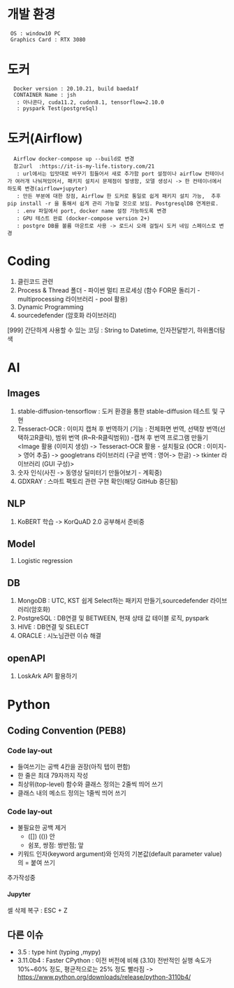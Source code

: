 # 개발 환경
     OS : window10 PC
     Graphics Card : RTX 3080

# 도커
      Docker version : 20.10.21, build baeda1f
      CONTAINER Name : jsh
       : 아나콘다, cuda11.2, cudnn8.1, tensorflow=2.10.0
       : pyspark Test(postgreSql)

# 도커(Airflow)
      Airflow docker-compose up --build로 변경
      참고url  :https://it-is-my-life.tistory.com/21
       : url에서는 입맛대로 바꾸기 힘들어서 새로 추가함 port 설정이나 airflow 컨테이너가 여러개 나눠져있어서, 패키지 설치시 문제점이 발생함, 모델 생성시 -> 한 컨테이너에서 하도록 변경(airflow+jupyter)
       : 만든 부분에 대한 장점, Airflow 한 도커로 통일로 쉽게 패키지 설치 가능,  추후 pip install -r 을 통해서 쉽게 관리 가능할 것으로 보임. PostgresqlDB 연계완료.
       : .env 파일에서 port, docker name 설정 가능하도록 변경
       : GPU 테스트 완료 (docker-compose version 2+)
       : postgre DB를 볼륨 마운트로 사용 -> 로드시 오래 걸릴시 도커 네임 스페이스로 변경
       
# Coding
1. 클린코드 관련
2. Process & Thread 폴더 - 파이썬 멀티 프로세싱 (함수 FOR문 돌리기 - multiprocessing 라이브러리 - pool 활용)
3. Dynamic Programming
4. sourcedefender (암호화 라이브러리)

[999] 간단하게 사용할 수 있는 코딩 : String to Datetime, 인자전달받기, 하위폴더탐색

# AI
## Images
1. stable-diffusion-tensorflow : 도커 환경을 통한 stable-diffusion 테스트 및 구현
2. Tesseract-OCR : 이미지 캡쳐 후 번역하기 (기능 : 전체화면 번역, 선택창 번역(선택하고R클릭), 범위 번역 (R~R-R클릭범위))
 -캡쳐 후 번역 프로그램 만들기 <Image 활용 (이미지 생성) -> Tesseract-OCR 활용 - 설치필요  (OCR : 이미지-> 영어 추출) -> googletrans 라이브러리 (구글 번역 : 영어-> 한글) -> tkinter 라이브러리 (GUI 구성)>
 3. 숫자 인식(사진 -> 동영상 딜미터기 만들어보기 - 계획중)
999. GDXRAY : 스마트 팩토리 관련 구현 확인(해당 GitHub 중단됨)

## NLP
1. KoBERT 학습 -> KorQuAD 2.0 공부해서 준비중

## Model
1. Logistic regression

## DB
1. MongoDB : UTC, KST 쉽게 Select하는 패키지 만들기,sourcedefender 라이브러리(암호화)
2. PostgreSQL : DB연결 및 BETWEEN, 현재 상태 값 테이블 로직, pyspark
3. HIVE : DB연결 및 SELECT
4. ORACLE : 시노님관련 이슈 해결

## openAPI
1. LoskArk API 활용하기

# Python
## Coding Convention (PEB8)
### Code lay-out
- 들여쓰기는 공백 4칸을 권장(아직 텝이 편함)
- 한 줄은 최대 79자까지 작성
- 최상위(top-level) 함수와 클래스 정의는 2줄씩 띄어 쓰기
- 클래스 내의 메소드 정의는 1줄씩 띄어 쓰기
### Code lay-out
- 불필요한 공백 제거
     - ([]) (()) 안
     - 쉼포, 쌍점: 쌍반점; 앞
- 키워드 인자(keyword argument)와 인자의 기본값(default parameter value)의 = 붙여 쓰기

추가작성중
#### Jupyter
셀 삭제 복구 : ESC + Z
## 다른 이슈
- 3.5 : type hint (typing ,mypy)
- 3.11.0b4 : Faster CPython : 이전 버전에 비해 (3.10) 전반적인 실행 속도가 10%~60% 정도, 평균적으로는 25% 정도 빨라짐
 -> https://www.python.org/downloads/release/python-3110b4/
